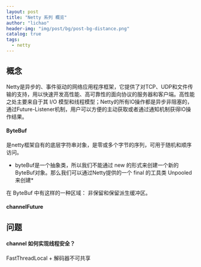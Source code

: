 ```yaml
---
layout: post
title: "Netty 系列 概览"
author: "lichao"
header-img: "img/post/bg/post-bg-distance.png"
catalog: true
tags:
  - netty
---
```



## 概念

Netty是异步的、事件驱动的网络应用程序框架，它提供了对TCP、UDP和文件传输的支持，用以快速开发高性能、高可靠性的面向协议的服务器和客户端。高性能之处主要来自于其 I/O 模型和线程模型；Netty的所有IO操作都是异步非阻塞的，通过Future-Listener机制，用户可以方便的主动获取或者通过通知机制获得IO操作结果。

#### ByteBuf
是netty框架自有的底层字符串对象，是零或多个字节的序列，可用于随机和顺序访问。

* byteBuf是一个抽象类，所以我们不能通过 new 的形式来创建一个新的ByteBuf对象。那么我们可以通过Netty提供的一个 final 的工具类 Unpooled来创建*

在 ByteBuf 中有这样的一种区域： 非保留和保留派生缓冲区。

#### channelFuture 
## 问题

#### channel 如何实现线程安全？
FastThreadLocal + 解码器不可共享 

